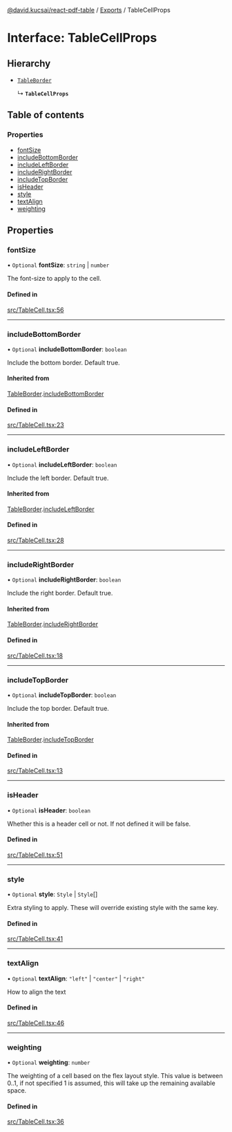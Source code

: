 [@david.kucsai/react-pdf-table](../README.md) / [Exports](../modules.md) / TableCellProps

# Interface: TableCellProps

## Hierarchy

- [`TableBorder`](TableBorder.md)

  ↳ **`TableCellProps`**

## Table of contents

### Properties

- [fontSize](TableCellProps.md#fontsize)
- [includeBottomBorder](TableCellProps.md#includebottomborder)
- [includeLeftBorder](TableCellProps.md#includeleftborder)
- [includeRightBorder](TableCellProps.md#includerightborder)
- [includeTopBorder](TableCellProps.md#includetopborder)
- [isHeader](TableCellProps.md#isheader)
- [style](TableCellProps.md#style)
- [textAlign](TableCellProps.md#textalign)
- [weighting](TableCellProps.md#weighting)

## Properties

### fontSize

• `Optional` **fontSize**: `string` \| `number`

The font-size to apply to the cell.

#### Defined in

[src/TableCell.tsx:56](https://github.com/dmk99/react-pdf-table/blob/b9a51c5/src/TableCell.tsx#L56)

___

### includeBottomBorder

• `Optional` **includeBottomBorder**: `boolean`

Include the bottom border. Default true.

#### Inherited from

[TableBorder](TableBorder.md).[includeBottomBorder](TableBorder.md#includebottomborder)

#### Defined in

[src/TableCell.tsx:23](https://github.com/dmk99/react-pdf-table/blob/b9a51c5/src/TableCell.tsx#L23)

___

### includeLeftBorder

• `Optional` **includeLeftBorder**: `boolean`

Include the left border. Default true.

#### Inherited from

[TableBorder](TableBorder.md).[includeLeftBorder](TableBorder.md#includeleftborder)

#### Defined in

[src/TableCell.tsx:28](https://github.com/dmk99/react-pdf-table/blob/b9a51c5/src/TableCell.tsx#L28)

___

### includeRightBorder

• `Optional` **includeRightBorder**: `boolean`

Include the right border. Default true.

#### Inherited from

[TableBorder](TableBorder.md).[includeRightBorder](TableBorder.md#includerightborder)

#### Defined in

[src/TableCell.tsx:18](https://github.com/dmk99/react-pdf-table/blob/b9a51c5/src/TableCell.tsx#L18)

___

### includeTopBorder

• `Optional` **includeTopBorder**: `boolean`

Include the top border. Default true.

#### Inherited from

[TableBorder](TableBorder.md).[includeTopBorder](TableBorder.md#includetopborder)

#### Defined in

[src/TableCell.tsx:13](https://github.com/dmk99/react-pdf-table/blob/b9a51c5/src/TableCell.tsx#L13)

___

### isHeader

• `Optional` **isHeader**: `boolean`

Whether this is a header cell or not. If not defined it will be false.

#### Defined in

[src/TableCell.tsx:51](https://github.com/dmk99/react-pdf-table/blob/b9a51c5/src/TableCell.tsx#L51)

___

### style

• `Optional` **style**: `Style` \| `Style`[]

Extra styling to apply. These will override existing style with the same key.

#### Defined in

[src/TableCell.tsx:41](https://github.com/dmk99/react-pdf-table/blob/b9a51c5/src/TableCell.tsx#L41)

___

### textAlign

• `Optional` **textAlign**: ``"left"`` \| ``"center"`` \| ``"right"``

How to align the text

#### Defined in

[src/TableCell.tsx:46](https://github.com/dmk99/react-pdf-table/blob/b9a51c5/src/TableCell.tsx#L46)

___

### weighting

• `Optional` **weighting**: `number`

The weighting of a cell based on the flex layout style.
This value is between 0..1, if not specified 1 is assumed, this will take up the remaining available space.

#### Defined in

[src/TableCell.tsx:36](https://github.com/dmk99/react-pdf-table/blob/b9a51c5/src/TableCell.tsx#L36)
